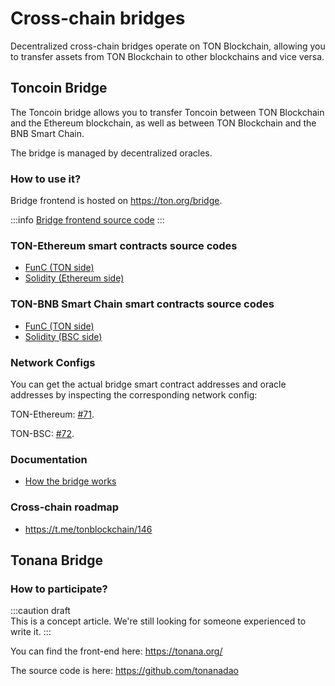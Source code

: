 # Cross-chain bridges

Decentralized cross-chain bridges operate on TON Blockchain, allowing you to transfer assets from TON Blockchain to other blockchains and vice versa.

## Toncoin Bridge

The Toncoin bridge allows you to transfer Toncoin between TON Blockchain and the Ethereum blockchain, as well as between TON Blockchain and the BNB Smart Chain.

The bridge is managed by decentralized oracles.

### How to use it?

Bridge frontend is hosted on https://ton.org/bridge.

:::info
[Bridge frontend source code](https://github.com/ton-blockchain/bridge)
:::

### TON-Ethereum smart contracts source codes

* [FunC (TON side)](https://github.com/ton-blockchain/bridge-func)
* [Solidity (Ethereum side)](https://github.com/ton-blockchain/bridge-solidity/tree/eth_mainnet)


### TON-BNB Smart Chain smart contracts source codes

* [FunC (TON side)](https://github.com/ton-blockchain/bridge-func/tree/bsc)
* [Solidity (BSC side)](https://github.com/ton-blockchain/bridge-solidity/tree/bsc_mainnet)


### Network Configs

You can get the actual bridge smart contract addresses and oracle addresses by inspecting the corresponding network config:

TON-Ethereum: [#71](https://github.com/ton-blockchain/ton/blob/35d17249e6b54d67a5781ebf26e4ee98e56c1e50/crypto/block/block.tlb#L738).

TON-BSC: [#72](https://github.com/ton-blockchain/ton/blob/35d17249e6b54d67a5781ebf26e4ee98e56c1e50/crypto/block/block.tlb#L739).


### Documentation

* [How the bridge works](https://github.com/ton-blockchain/TIPs/issues/24)

### Cross-chain roadmap

* https://t.me/tonblockchain/146

## Tonana Bridge

### How to participate?

:::caution draft   
This is a concept article. We're still looking for someone experienced to write it.
:::

You can find the front-end here: https://tonana.org/

The source code is here: https://github.com/tonanadao

